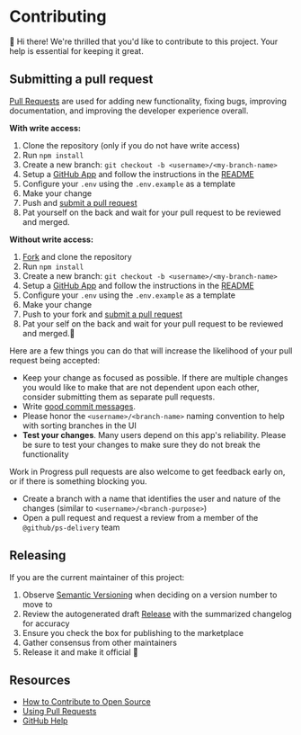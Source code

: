 # Contributing

:wave: Hi there!
We're thrilled that you'd like to contribute to this project. Your help is essential for keeping it great.

## Submitting a pull request

[Pull Requests][pulls] are used for adding new functionality, fixing bugs, improving documentation, and improving the developer experience overall.

**With write access:**

1. Clone the repository (only if you do not have write access)
1. Run `npm install`
1. Create a new branch: `git checkout -b <username>/<my-branch-name>`
1. Setup a [GitHub App][GitHub App] and follow the instructions in the [README][README]
1. Configure your `.env` using the `.env.example` as a template
1. Make your change
1. Push and [submit a pull request][pr]
1. Pat yourself on the back and wait for your pull request to be reviewed and merged.

**Without write access:**

1. [Fork][fork] and clone the repository
1. Run `npm install`
1. Create a new branch: `git checkout -b <username>/<my-branch-name>`
1. Setup a [GitHub App][GitHub App] and follow the instructions in the [README][README]
1. Configure your `.env` using the `.env.example` as a template
1. Make your change
1. Push to your fork and [submit a pull request][pr]
1. Pat your self on the back and wait for your pull request to be reviewed and merged.:tada:

Here are a few things you can do that will increase the likelihood of your pull request being accepted:

- Keep your change as focused as possible. If there are multiple changes you would like to make that are not dependent upon each other, consider submitting them as separate pull requests.
- Write [good commit messages](http://tbaggery.com/2008/04/19/a-note-about-git-commit-messages.html).
- Please honor the `<username>/<branch-name>` naming convention to help with sorting branches in the UI
- **Test your changes**. Many users depend on this app's reliability. Please be sure to test your changes to make sure they do not break the functionality

Work in Progress pull requests are also welcome to get feedback early on, or if there is something blocking you.

- Create a branch with a name that identifies the user and nature of the changes (similar to `<username>/<branch-purpose>`)
- Open a pull request and request a review from a member of the `@github/ps-delivery` team

## Releasing

If you are the current maintainer of this project:

1. Observe [Semantic Versioning](https://semver.org/) when deciding on a version number to move to
1. Review the autogenerated draft [Release](https://github.com/github/rally/releases) with the summarized changelog for accuracy
1. Ensure you check the box for publishing to the marketplace
1. Gather consensus from other maintainers
1. Release it and make it official :rocket:

## Resources

- [How to Contribute to Open Source](https://opensource.guide/how-to-contribute/)
- [Using Pull Requests](https://help.github.com/articles/about-pull-requests/)
- [GitHub Help](https://help.github.com)

[pulls]: https://github.com/github/rally/pulls
[pr]: https://github.com/github/rally/compare
[fork]: https://github.com/github/rally/fork
[README]: https://github.com/github/rally#creating-the-github-app-on-your-github-instance
[GitHub App]: https://github.com/settings/apps/new
